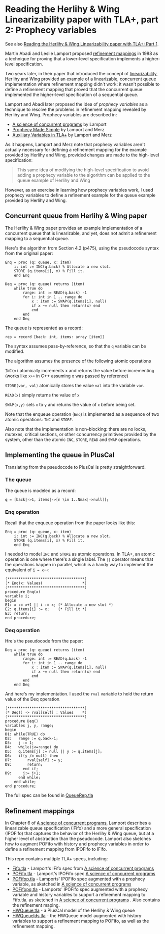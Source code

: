 # Reading the Herlihy & Wing Linearizability paper with TLA+, part 2: Prophecy variables

See also [Reading the Herlihy & Wing Linearizability paper with TLA+: Part 1][part-1].

[part-1]: https://github.com/lorin/tla-linearizability

Martin Abadi and Leslie Lamport proposed [refinement mappings] in 1988 as a technique
for proving that a lower-level specification implements a higher-level
specification.

[refinement mappings]: https://www.microsoft.com/en-us/research/publication/the-existence-of-refinement-mappings/

Two years later, in their paper that introduced the concept of [linearizability][herlihy], Herlihy and Wing
provided an example of a linearizable, concurrent queue implementation where
refinement mapping didn't work: it wasn't possible to define a refinement
mapping that proved that the concurrent queue implemented the higher-level
specification of a sequential queue.

[herlihy]: https://cs.brown.edu/~mph/HerlihyW90/p463-herlihy.pdf

Lamport and Abadi later proposed the idea of *prophecy variables*  as a
technique to resolve the problems in refinement mapping revealed by Herlihy and Wing.
Prophecy variables are described in:

* [A science of concurrent programs][science] by Lamport
* [Prophecy Made Simple][simple] by Lamport and Merz
* [Auxiliary Variables in TLA+][aux] by Lamport and Merz

[science]: https://lamport.azurewebsites.net/tla/science.pdf

As it happens, Lamport and Merz note that prophecy variables aren't actually
necessary for defining a refinement mapping for the example provided by Herlihy
and Wing, provided changes are made to the high-level specification:

> This same idea of modifying the high-level specification to avoid adding a
> prophecy variable to the algorithm can be applied to the queue
> example of Herlihy and Wing

However, as an exercise in learning how prophecy variables work, I used prophecy variables to
define a refinement example for the queue example provided by Herlihy and Wing.

[aux]:  http://lamport.azurewebsites.net/pubs/pubs.html#auxiliary
[simple]: https://lamport.azurewebsites.net/pubs/pubs.html#simple

## Concurrent queue from Herlihy & Wing paper

The Herlihy & Wing paper provides an example implementation of a concurrent
queue that is linearizable, and yet, does not admit a refinement mapping
to a sequential queue.

Here's the algorithm from Section 4.2 (p475), using the pseudocode syntax
from the original paper:

```
Enq = proc (q: queue, x: item)
    i: int := INC(q.back) % Allocate a new slot.
    STORE (q.items[i], x) % Fill it.
    end Enq

Deq = proc (q: queue) returns (item)
    while true do
        range: int := READ(q.back) -1
        for i: int in 1 .. range do
            x : item := SWAP(q.items[i], null)
            if x ~= null then return(x) end
            end
        end
    end Deq
```

The queue is represented as a record:

```tla
rep = record [back: int, items: array [item]] 
```

The syntax assumes pass-by-reference, so that the `q` variable can be modified.

The algorithm assumes the presence of the following atomic operations

`INC(x)` atomically increments x and returns the value before incrementing
(works like `x++` in C++ assuming x was passed by reference)

`STORE(var, val)` atomically stores the value `val` into the variable `var`.

`READ(x)` simply returns the value of `x`

`SWAP(x,y)` sets `x` to `y` and returns the value of `x` before being set.

Note that the enqueue operation (`Enq`) is implemented as a sequence of two
atomic operations: `INC` and `STORE`.

Also note that the implementation is non-blocking: there are no locks, mutexes,
critical sections, or other concurrency primitives provided by the system,
other than the atomic `INC`, `STORE`, `READ` and `SWAP` operations.


## Implementing the queue in PlusCal

Translating from the pseudocode to PlusCal is pretty straightforward. 

### The queue

The queue is modeled as a record:

```
q = [back|->1, items|->[n \in 1..Nmax|->null]];
```

### Enq operation

Recall that the enqueue operation from the paper looks like this:

```
Enq = proc (q: queue, x: item)
    i: int := INC(q.back) % Allocate a new slot.
    STORE (q.items[i], x) % Fill it.
    end Enq
```


I needed to model `INC` and `STORE` as atomic operations. In TLA+, an atomic operation is one where there's a single label.
The `||` operator means that the operations happen in parallel, which is a handy way to implement the equivalent of `i = x++`:


```tla
(***********************************)
(* Enq(x: Values)                  *)
(***********************************)
procedure Enq(x)
variable i;
begin
E1: x := x+1 || i := x; (* Allocate a new slot *)
E2: q.items[i] := x;    (* Fill it *)
E3: return;
end procedure;
```


### Deq operation

Hre's the pseudocode from the paper:

```
Deq = proc (q: queue) returns (item)
    while true do
        range: int := READ(q.back) -1
        for i: int in 1 .. range do
            x : item := SWAP(q.items[i], null)
            if x ~= null then return(x) end
            end
        end
    end Deq
```

And here's my implementation. I used the `rval` variable to hold the return value of the Deq operation.


```tla
(***********************************)
(* Deq() -> rval[self] : Values    *)
(***********************************)
procedure Deq()
variables j, y, range;
begin
D1: while(TRUE) do
D2:   range := q.back-1;
D3:   j := 1;
D4:   while(j<=range) do
D5:   q.items[j] := null || y := q.items[j];
D6:   if(y /= null) then
D7:       rval[self] := y;
D8:       return;
        end if;
D9:     j:= j+1;
      end while;
    end while;
end procedure;
```

The full spec can be found in [QueueRep.tla](QueueRep.tla)

## Refinement mappings

In Chapter 6 of [A science of concurrent programs][science], Lamport describes a
linearizable queue specification (IFifo) and a more general specification
(IPOFifo) that captures the behavior of the Herlihy & Wing queue, but at a
higher level of abstraction than the pseudocode. Lamport also sketches how to
augment POFifo with history and prophecy variables in order to define a refinement mapping from IPOFifo to IFifo.

This repo contains multiple TLA+ specs, including:

* [Fifo.tla](Fifo.tla) - Lamport's IFifo spec from [A science of concurrent programs][science]
* [POFifo.tla](POFifo.tla) - Lamport's IPOFifo spec [A science of concurrent programs][science]
* [POFifop.tla](POFifop.tla) - Lamports' IPOFifo spec augmented with a prophecy variable, as sketched in [A science of concurrent programs][science]
* [POFifopq.tla](POFifopq.tla) - Lamports' IPOFifo spec augmented with a prophecy variable and history variables to support a refinement mapping to Fifo.tla, as sketched in [A science of concurrent programs][science] . Also contains the refinement maping.
* [HWQueue.tla](HWQueue.tla) - a PlusCal model of the Herlihy & Wing queue
* [HWQueueIds.tla](HWQueueIds.tla) - the HWQueue model augmented with history variables to support a refinement mapping to POFifo, as well as the refinement mapping.


